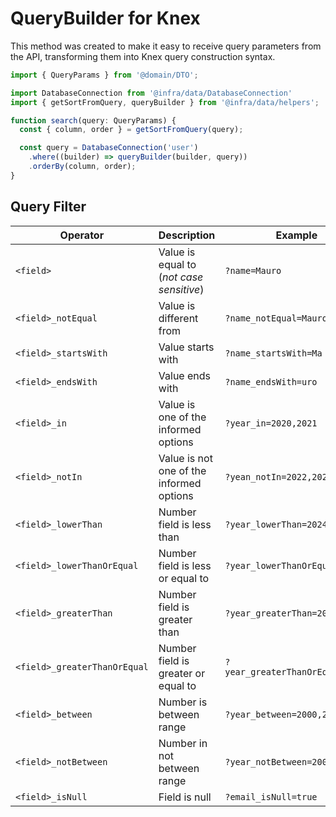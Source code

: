 # QueryBuilder for Knex

This method was created to make it easy to receive query parameters from the API, transforming them into Knex query construction syntax.

```ts
import { QueryParams } from '@domain/DTO';

import DatabaseConnection from '@infra/data/DatabaseConnection'
import { getSortFromQuery, queryBuilder } from '@infra/data/helpers';

function search(query: QueryParams) {
  const { column, order } = getSortFromQuery(query);

  const query = DatabaseConnection('user')
    .where((builder) => queryBuilder(builder, query))
    .orderBy(column, order);
}
```

## Query Filter

|Operator                     |Description                               |Example                        |Types      |
|-----------------------------|------------------------------------------|-------------------------------|-----------|
|`<field>`                    | Value is equal to (*not case sensitive*) |`?name=Mauro`                  |`string`   |
|`<field>_notEqual`           | Value is different from                  |`?name_notEqual=Mauro`         |`string`   |
|`<field>_startsWith`         | Value starts with                        |`?name_startsWith=Ma`          |`string`   |
|`<field>_endsWith`           | Value ends with                          |`?name_endsWith=uro`           |`string`   |
|`<field>_in`                 | Value is one of the informed options     |`?year_in=2020,2021`           |`any[]`    |
|`<field>_notIn`              | Value is not one of the informed options |`?yean_notIn=2022,2023`        |`any[]`    |
|`<field>_lowerThan`          | Number field is less than                |`?year_lowerThan=2024`         |`number`   |
|`<field>_lowerThanOrEqual`   | Number field is less or equal to         |`?year_lowerThanOrEqual=2023`  |`number`   |
|`<field>_greaterThan`        | Number field is greater than             |`?year_greaterThan=2024`       |`number`   |
|`<field>_greaterThanOrEqual` | Number field is greater or equal to      |`?year_greaterThanOrEqual=2023`|`number`   |
|`<field>_between`            | Number is between range                  |`?year_between=2000,2010`      |`number[]` |
|`<field>_notBetween`         | Number in not between range              |`?year_notBetween=2000,2010`   |`number[]` |
|`<field>_isNull`             | Field is null                            |`?email_isNull=true`           |`boolean`  |
